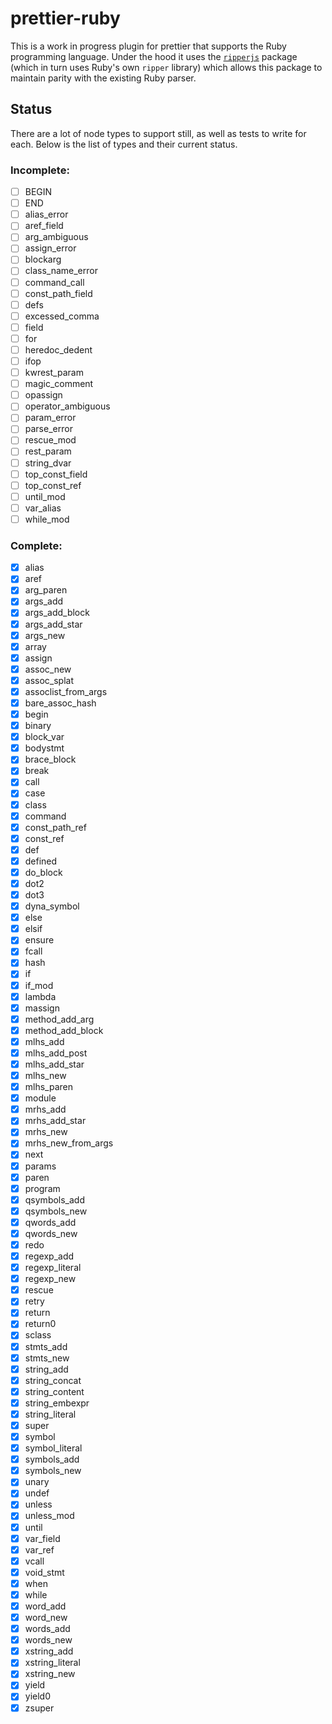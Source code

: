 # prettier-ruby

This is a work in progress plugin for prettier that supports the Ruby programming language. Under the hood it uses the [`ripperjs`](https://github.com/kddeisz/ripperjs) package (which in turn uses Ruby's own `ripper` library) which allows this package to maintain parity with the existing Ruby parser.

## Status

There are a lot of node types to support still, as well as tests to write for each. Below is the list of types and their current status.

### Incomplete:

- [ ] BEGIN
- [ ] END
- [ ] alias_error
- [ ] aref_field
- [ ] arg_ambiguous
- [ ] assign_error
- [ ] blockarg
- [ ] class_name_error
- [ ] command_call
- [ ] const_path_field
- [ ] defs
- [ ] excessed_comma
- [ ] field
- [ ] for
- [ ] heredoc_dedent
- [ ] ifop
- [ ] kwrest_param
- [ ] magic_comment
- [ ] opassign
- [ ] operator_ambiguous
- [ ] param_error
- [ ] parse_error
- [ ] rescue_mod
- [ ] rest_param
- [ ] string_dvar
- [ ] top_const_field
- [ ] top_const_ref
- [ ] until_mod
- [ ] var_alias
- [ ] while_mod

### Complete:

- [x] alias
- [x] aref
- [x] arg_paren
- [x] args_add
- [x] args_add_block
- [x] args_add_star
- [x] args_new
- [x] array
- [x] assign
- [x] assoc_new
- [x] assoc_splat
- [x] assoclist_from_args
- [x] bare_assoc_hash
- [x] begin
- [x] binary
- [x] block_var
- [x] bodystmt
- [x] brace_block
- [x] break
- [x] call
- [x] case
- [x] class
- [x] command
- [x] const_path_ref
- [x] const_ref
- [x] def
- [x] defined
- [x] do_block
- [x] dot2
- [x] dot3
- [x] dyna_symbol
- [x] else
- [x] elsif
- [x] ensure
- [x] fcall
- [x] hash
- [x] if
- [x] if_mod
- [x] lambda
- [x] massign
- [x] method_add_arg
- [x] method_add_block
- [x] mlhs_add
- [x] mlhs_add_post
- [x] mlhs_add_star
- [x] mlhs_new
- [x] mlhs_paren
- [x] module
- [x] mrhs_add
- [x] mrhs_add_star
- [x] mrhs_new
- [x] mrhs_new_from_args
- [x] next
- [x] params
- [x] paren
- [x] program
- [x] qsymbols_add
- [x] qsymbols_new
- [x] qwords_add
- [x] qwords_new
- [x] redo
- [x] regexp_add
- [x] regexp_literal
- [x] regexp_new
- [x] rescue
- [x] retry
- [x] return
- [x] return0
- [x] sclass
- [x] stmts_add
- [x] stmts_new
- [x] string_add
- [x] string_concat
- [x] string_content
- [x] string_embexpr
- [x] string_literal
- [x] super
- [x] symbol
- [x] symbol_literal
- [x] symbols_add
- [x] symbols_new
- [x] unary
- [x] undef
- [x] unless
- [x] unless_mod
- [x] until
- [x] var_field
- [x] var_ref
- [x] vcall
- [x] void_stmt
- [x] when
- [x] while
- [x] word_add
- [x] word_new
- [x] words_add
- [x] words_new
- [x] xstring_add
- [x] xstring_literal
- [x] xstring_new
- [x] yield
- [x] yield0
- [x] zsuper
